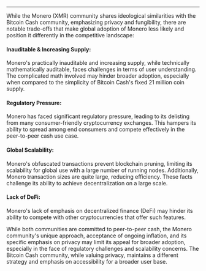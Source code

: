 ---
While the Monero (XMR) community shares ideological similarities with the Bitcoin Cash community, emphasizing privacy and fungibility, there are notable trade-offs that make global adoption of Monero less likely and position it differently in the competitive landscape:

#### Inauditable & Increasing Supply:

Monero's practically inauditable and increasing supply, while technically mathematically auditable, faces challenges in terms of user understanding. The complicated math involved may hinder broader adoption, especially when compared to the simplicity of Bitcoin Cash's fixed 21 million coin supply.

#### Regulatory Pressure:

Monero has faced significant regulatory pressure, leading to its delisting from many consumer-friendly cryptocurrency exchanges. This hampers its ability to spread among end consumers and compete effectively in the peer-to-peer cash use case.

#### Global Scalability:

Monero's obfuscated transactions prevent blockchain pruning, limiting its scalability for global use with a large number of running nodes. Additionally, Monero transaction sizes are quite large, reducing efficiency. These facts challenge its ability to achieve decentralization on a large scale.

#### Lack of DeFi:

Monero's lack of emphasis on decentralized finance (DeFi) may hinder its ability to compete with other cryptocurrencies that offer such features.

While both communities are committed to peer-to-peer cash, the Monero community's unique approach, acceptance of ongoing inflation, and its specific emphasis on privacy may limit its appeal for broader adoption, especially in the face of regulatory challenges and scalability concerns. The Bitcoin Cash community, while valuing privacy, maintains a different strategy and emphasis on accessibility for a broader user base.